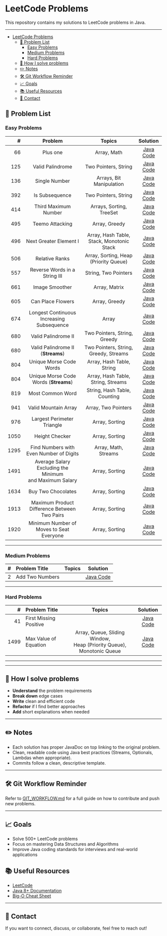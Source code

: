 # LeetCode Problems

This repository contains my solutions to LeetCode problems in Java.

---
<!-- TOC -->
* [LeetCode Problems](#leetcode-problems)
  * [📝 Problem List](#-problem-list)
    * [Easy Problems](#easy-problems)
    * [Medium Problems](#medium-problems)
    * [Hard Problems](#hard-problems)
  * [🚀 How I solve problems](#-how-i-solve-problems)
  * [✏️ Notes](#-notes)
  * [🛠 Git Workflow Reminder](#-git-workflow-reminder)
  * [📈 Goals](#-goals)
  * [📚 Useful Resources](#-useful-resources)
  * [📧 Contact](#-contact)
<!-- TOC -->

## 📝 Problem List

### Easy Problems

|    # |                           Problem                            |                  Topics                   |                                   Solution                                   |
|-----:|:------------------------------------------------------------:|:-----------------------------------------:|:----------------------------------------------------------------------------:|
|   66 |                           Plus one                           |                Array, Math                |                 [Java Code](src/main/java/easy/PlusOne.java)                 |
|  125 |                       Valid Palindrome                       |           Two Pointers, String            |             [Java Code](src/main/java/easy/ValidPalindrome.java)             |
|  136 |                        Single Number                         |         Arrays, Bit Manipulation          |              [Java Code](src/main/java/easy/SingleNumber.java)               |
|  392 |                        Is Subsequence                        |           Two Pointers, String            |           [Java Code](src/main/java/easy/IsSubsequence.java)            |
|  414 |                     Third Maximum Number                     |         Arrays, Sorting, TreeSet          |           [Java Code](src/main/java/easy/ThirdMaximumNumber.java)            |
|  495 |                       Teemo Attacking                        |               Array, Greedy               |             [Java Code](src/main/java/easy/TeemoAttacking.java)              |
|  496 |                    Next Greater Element I                    | Array, Hash Table, Stack, Monotonic Stack |           [Java Code](src/main/java/easy/NextGreaterElement1.java)           |
|  506 |                        Relative Ranks                        |   Array, Sorting, Heap (Priority Queue)   |              [Java Code](src/main/java/easy/RelativeRanks.java)              |
|  557 |                Reverse Words in a String III                 |           String, Two Pointers            |        [Java Code](src/main/java/easy/ReverseWordsInAStringIII.java)         |
|  661 |                        Image Smoother                        |               Array, Matrix               |              [Java Code](src/main/java/easy/ImageSmoother.java)              |
|  605 |                      Can Place Flowers                       |               Array, Greedy               |             [Java Code](src/main/java/easy/CanPlaceFlowers.java)             |
|  674 |          Longest Continuous Increasing Subsequence           |                   Array                   |      [Java Code](src/main/java/easy/LongestContinuousSubsequence.java)       |
|  680 |                     Valid Palindrome II                      |       Two Pointers, String, Greedy        |            [Java Code](src/main/java/easy/ValidPalindrome2.java)             |
|  680 |              Valid Palindrome II (**Streams**)               |   Two Pointers, String, Greedy, Streams   |         [Java Code](src/main/java/easy/ValidPalindrome2Streams.java)         |
|  804 |                   Unique Morse Code Words                    |         Array, Hash Table, String         |          [Java Code](src/main/java/easy/UniqueMorseCodeWords.java)           |
|  804 |            Unique Morse Code Words (**Streams**)             |    Array, Hash Table, String, Streams     |       [Java Code](src/main/java/easy/UniqueMorseCodeWordsStreams.java)       |
|  819 |                       Most Common Word                       |       String, Hash Table, Counting        |             [Java Code](src/main/java/easy/MostCommonWord.java)              |
|  941 |                     Valid Mountain Array                     |            Array, Two Pointers            |           [Java Code](src/main/java/easy/ValidMountainArray.java)            |
|  976 |                  Largest Perimeter Triangle                  |              Array, Sorting               |        [Java Code](src/main/java/easy/LargestPerimeterTriangle.java)         |
| 1050 |                        Height Checker                        |              Array, Sorting               |              [Java Code](src/main/java/easy/HeightChecker.java)              |
| 1295 |           Find Numbers with Even Number of Digits            |           Array, Math, Streams            |      [Java Code](src/main/java/easy/NumbersWithEvenNumberOfDigits.java)      |
| 1491 | Average Salary Excluding the Minimum <br/>and Maximum Salary |              Array, Sorting               |  [Java Code](src/main/java/easy/AverageSalaryExcludingMinimumMaximum.java)   |
| 1634 |                      Buy Two Chocolates                      |              Array, Sorting               |            [Java Code](src/main/java/easy/BuyTwoChocolates.java)             |
| 1913 |         Maximum Product Difference Between Two Pairs         |              Array, Sorting               | [Java Code](src/main/java/easy/MaximumProductDifferenceBetweenTwoPairs.java) |
| 1920 |           Minimum Number of Moves to Seat Everyone           |              Array, Sorting               |     [Java Code](src/main/java/easy/MinimumNumberMovesSeatEveryone.java)      |

---

### Medium Problems

| # | Problem Title   | Topics |                       Solution                       |
|--:|:----------------|:------:|:----------------------------------------------------:|
| 2 | Add Two Numbers |        | [Java Code](src/main/java/medium/AddTwoNumbers.java) |

---

### Hard Problems

|    # | Problem Title            |                                  Topics                                   |                    Solution                     |
|-----:|:-------------------------|:-------------------------------------------------------------------------:|:-----------------------------------------------:|
|   41 | First Missing Positive   |                                                                           | [Java Code](src/main/java/hard/FirstMissingPositive.java) |
| 1499 | Max Value of Equation    | Array, Queue, Sliding Window, <br/>Heap (Priority Queue), Monotonic Queue | [Java Code](src/main/java/hard/MaxValueOfEquation.java) |

---

---

## 🚀 How I solve problems

- **Understand** the problem requirements
- **Break down** edge cases
- **Write** clean and efficient code
- **Refactor** if I find better approaches
- **Add** short explanations when needed

---

## ✏️ Notes

- Each solution has proper JavaDoc on top linking to the original problem.
- Clean, readable code using Java best practices (Streams, Optionals, Lambdas when appropriate).
- Commits follow a clean, descriptive template.

---

## 🛠 Git Workflow Reminder

Refer to [GIT_WORKFLOW.md](GIT_WORKFLOW.md) for a full guide on how to contribute and push new problems.

---

## 📈 Goals

- Solve 500+ LeetCode problems
- Focus on mastering Data Structures and Algorithms
- Improve Java coding standards for interviews and real-world applications

## 📚 Useful Resources

- [LeetCode](https://leetcode.com/)
- [Java 8+ Documentation](https://docs.oracle.com/javase/8/docs/api/)
- [Big-O Cheat Sheet](https://www.bigocheatsheet.com/)

---

## 📧 Contact

If you want to connect, discuss, or collaborate, feel free to reach out!